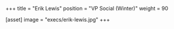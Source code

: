 +++
title = "Erik Lewis"
position = "VP Social (Winter)"
weight = 90

[asset]
image = "execs/erik-lewis.jpg"
+++
